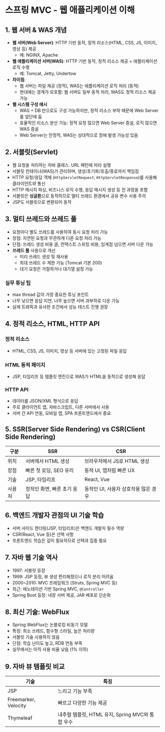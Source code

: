 # 스프링 MVC - 웹 애플리케이션 이해

## 1. 웹 서버 & WAS 개념

- **웹 서버(Web Server)**: HTTP 기반 동작, 정적 리소스(HTML, CSS, JS, 이미지, 영상 등) 제공
  - 예: NGINX, Apache
- **웹 애플리케이션 서버(WAS)**: HTTP 기반 동작, 정적 리소스 제공 + 애플리케이션 로직 수행
  - 예: Tomcat, Jetty, Undertow
- **차이점**:
  - 웹 서버는 파일 제공 (정적), WAS는 애플리케이션 로직 처리 (동적)
  - 현대에는 경계가 모호함: 웹 서버도 일부 동적 처리, WAS도 정적 리소스 제공 가능
- **웹 시스템 구성 예시**
  - WAS + DB 만으로도 구성 가능하지만, 정적 리소스 부하 때문에 Web Server를 앞단에 둠
  - 효율적인 리소스 분산 가능: 정적 요청 많으면 Web Server 증설, 로직 많으면 WAS 증설
  - Web Server는 안정적, WAS는 상대적으로 장애 발생 가능성 있음

## 2. 서블릿(Servlet)

- 웹 요청을 처리하는 자바 클래스. URL 패턴에 따라 실행
- 서블릿 컨테이너(WAS)가 관리하며, 생성/초기화/호출/종료까지 책임짐
- HTTP 요청/응답 객체 (`HttpServletRequest`, `HttpServletResponse`)를 사용해 클라이언트와 통신
- HTTP 메시지 파싱, 비즈니스 로직 수행, 응답 메시지 생성 등 전 과정을 포함
- 서블릿은 **싱글톤**으로 동작하므로 멀티 쓰레드 환경에서 공유 변수 사용 주의
- JSP도 서블릿으로 변환되어 동작

## 3. 멀티 쓰레드와 쓰레드 풀

- 요청마다 별도 쓰레드를 사용하여 동시 요청 처리 가능
- 장점: 지연된 요청과 무관하게 다른 요청 처리 가능
- 단점: 쓰레드 생성 비용 큼, 컨텍스트 스위칭 비용, 임계점 넘으면 서버 다운 가능
- **쓰레드 풀** 사용으로 개선
  - 미리 쓰레드 생성 및 재사용
  - 최대 쓰레드 수 제한 가능 (Tomcat 기본 200)
  - 대기 요청은 거절하거나 대기열 설정 가능

### 실무 튜닝 팁

- max thread 값이 가장 중요한 튜닝 포인트
- 너무 낮으면 응답 지연, 너무 높으면 서버 과부하로 다운 가능
- 실제 트래픽과 유사한 조건에서 성능 테스트 진행 권장

## 4. 정적 리소스, HTML, HTTP API

### 정적 리소스
- HTML, CSS, JS, 이미지, 영상 등 서버에 있는 고정된 파일 응답

### HTML 동적 페이지
- JSP, 타임리프 등 템플릿 엔진으로 WAS가 HTML을 동적으로 생성해 응답

### HTTP API
- 데이터를 JSON/XML 형식으로 응답
- 주로 클라이언트 앱, 자바스크립트, 다른 서버에서 사용
- 서버 간 API 연동, 모바일 앱, SPA 프론트엔드에서 중요

## 5. SSR(Server Side Rendering) vs CSR(Client Side Rendering)

| 구분 | SSR | CSR |
|------|-----|-----|
| 위치 | 서버에서 HTML 생성 | 브라우저에서 JS로 HTML 생성 |
| 장점 | 빠른 첫 로딩, SEO 유리 | 동적 UI, 앱처럼 빠른 UX |
| 기술 | JSP, 타임리프 | React, Vue |
| 사용처 | 정적인 화면, 빠른 초기 응답 | 동적인 UI, 사용자 상호작용 많은 경우 |

## 6. 백엔드 개발자 관점의 UI 기술 학습

- 서버 사이드 렌더링(JSP, 타임리프)은 백엔드 개발자 필수 역량
- CSR(React, Vue 등)은 선택 사항
- 프론트엔드 학습은 깊이 필요하므로 선택과 집중 필요

## 7. 자바 웹 기술 역사

- 1997: 서블릿 등장
- 1999: JSP 등장, 뷰 생성 편리해졌으나 로직 분리 어려움
- 2000~2010: MVC 프레임워크 (Struts, Spring MVC 등)
- 최근: 애노테이션 기반 Spring MVC, `@Controller`
- Spring Boot 등장: 내장 서버 제공, JAR 배포로 단순화

## 8. 최신 기술: WebFlux

- Spring WebFlux는 논블로킹 비동기 모델
- 특징: 최소 쓰레드, 함수형 스타일, 높은 처리량
- 서블릿 기술 사용하지 않음
- 단점: 학습 난이도 높고, RDB 연동 부족
- 실무에서는 아직 사용 비율 낮음 (1% 이하)

## 9. 자바 뷰 템플릿 비교

| 기술 | 특징 |
|------|------|
| JSP | 느리고 기능 부족 |
| Freemarker, Velocity | 빠르고 다양한 기능 제공 |
| Thymeleaf | 내추럴 템플릿, HTML 유지, Spring MVC와 통합 우수 |


